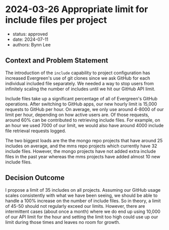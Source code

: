 # 2024-03-26 Appropriate limit for include files per project

- status: approved
- date: 2024-07-11
- authors: Bynn Lee

## Context and Problem Statement

The introduction of the `include` capability to project configuration has increased Evergreen's use of git clones since we ask GitHub for each individual included file separately. We needed a way to stop users from infinitely scaling the number of includes until we hit our GitHub API limit. 

Include files take up a significant percentage of all of Evergreen's GitHub operations. After switching to GitHub apps, our new hourly limit is 15,000 requests to GitHub per hour. On average, we only use around 4-8000 of our limit per hour, depending on how active users are. Of those requests, around 60% can be contributed to retrieving include files. For example, on an hour we used 7000 of our limit, we would also have around 4000 include file retrieval requests logged. 

The two biggest loads are the the mongo repo projects that have around 25 includes on average, and the mms repo projects which currently have 32 include files. However, the mongo projects have not added extra include files in the past year whereas the mms projects have added almost 10 new include files.

## Decision Outcome

I propose a limit of 35 includes on all projects. Assuming our GitHub usage scales consistently with what we have been seeing, we should be able to handle a 100% increase on the number of include files. So in theory, a limit of 45-50 should not regularly exceed our limits. However, there are intermittent cases (about once a month) where we do end up using 10,000 of our API limit for the hour and setting the limit too high could use up our limit during those times and leaves no room for growth.